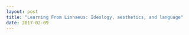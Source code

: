 ```yaml
---
layout: post
title: "Learning From Linnaeus: Ideology, aesthetics, and language"
date: 2017-02-09
---
```


